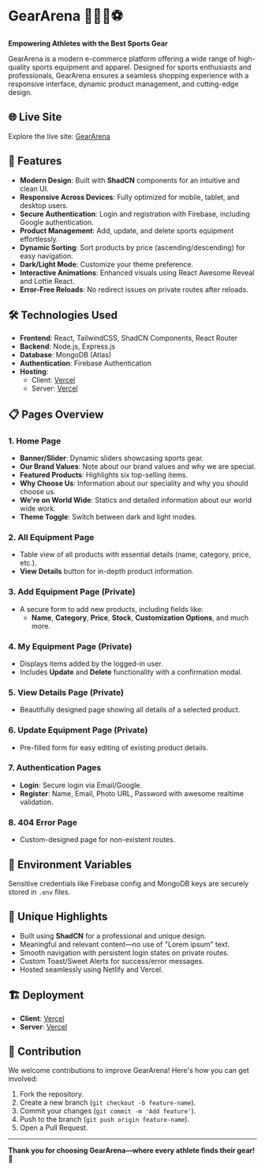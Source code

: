 # GearArena 🏋️‍♂️🎯⚽

**Empowering Athletes with the Best Sports Gear**

GearArena is a modern e-commerce platform offering a wide range of high-quality sports equipment and apparel. Designed for sports enthusiasts and professionals, GearArena ensures a seamless shopping experience with a responsive interface, dynamic product management, and cutting-edge design.

## 🌐 Live Site

Explore the live site: [GearArena](https://gear-arena.vercel.app/)

## 🚀 Features

- **Modern Design**: Built with **ShadCN** components for an intuitive and clean UI.
- **Responsive Across Devices**: Fully optimized for mobile, tablet, and desktop users.
- **Secure Authentication**: Login and registration with Firebase, including Google authentication.
- **Product Management**: Add, update, and delete sports equipment effortlessly.
- **Dynamic Sorting**: Sort products by price (ascending/descending) for easy navigation.
- **Dark/Light Mode**: Customize your theme preference.
- **Interactive Animations**: Enhanced visuals using React Awesome Reveal and Lottie React.
- **Error-Free Reloads**: No redirect issues on private routes after reloads.

## 🛠️ Technologies Used

- **Frontend**: React, TailwindCSS, ShadCN Components, React Router
- **Backend**: Node.js, Express.js
- **Database**: MongoDB (Atlas)
- **Authentication**: Firebase Authentication
- **Hosting**:
  - Client: [Vercel](https://gear-arena.vercel.app//)
  - Server: [Vercel](http://localhost:5000/)

## 📋 Pages Overview

### 1. **Home Page**

- **Banner/Slider**: Dynamic sliders showcasing sports gear.
- **Our Brand Values**: Note about our brand values and why we are special.
- **Featured Products**: Highlights six top-selling items.
- **Why Choose Us**: Information about our speciality and why you should choose us.
- **We're on World Wide**: Statics and detailed information about our world wide work.
- **Theme Toggle**: Switch between dark and light modes.

### 2. **All Equipment Page**

- Table view of all products with essential details (name, category, price, etc.).
- **View Details** button for in-depth product information.

### 3. **Add Equipment Page (Private)**

- A secure form to add new products, including fields like:
  - **Name**, **Category**, **Price**, **Stock**, **Customization Options**, and much more.

### 4. **My Equipment Page (Private)**

- Displays items added by the logged-in user.
- Includes **Update** and **Delete** functionality with a confirmation modal.

### 5. **View Details Page (Private)**

- Beautifully designed page showing all details of a selected product.

### 6. **Update Equipment Page (Private)**

- Pre-filled form for easy editing of existing product details.

### 7. **Authentication Pages**

- **Login**: Secure login via Email/Google.
- **Register**: Name, Email, Photo URL, Password with awesome realtime validation.

### 8. **404 Error Page**

- Custom-designed page for non-existent routes.

## 🔐 Environment Variables

Sensitive credentials like Firebase config and MongoDB keys are securely stored in `.env` files.

## 🌟 Unique Highlights

- Built using **ShadCN** for a professional and unique design.
- Meaningful and relevant content—no use of "Lorem ipsum" text.
- Smooth navigation with persistent login states on private routes.
- Custom Toast/Sweet Alerts for success/error messages.
- Hosted seamlessly using Netlify and Vercel.

## 🏗️ Deployment

- **Client**: [Vercel](https://gear-arena.vercel.app/)
- **Server**: [Vercel](http://localhost:5000/)

## 🤝 Contribution

We welcome contributions to improve GearArena! Here's how you can get involved:

1. Fork the repository.
2. Create a new branch (`git checkout -b feature-name`).
3. Commit your changes (`git commit -m 'Add feature'`).
4. Push to the branch (`git push origin feature-name`).
5. Open a Pull Request.

---

**Thank you for choosing GearArena—where every athlete finds their gear! 🏅**
